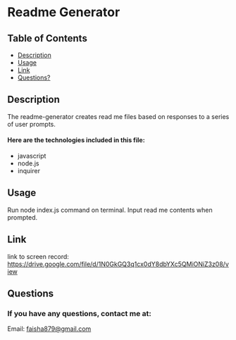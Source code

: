 # Readme Generator

## Table of Contents

- [Description](#description)
- [Usage](#usage)
- [Link](#link)
- [Questions?](#questions)

## Description

The readme-generator creates read me files based on responses to a series of user prompts.

#### Here are the technologies included in this file:

- javascript
- node.js
- inquirer

## Usage

Run node index.js command on terminal. Input read me contents when prompted.

## Link

link to screen record: https://drive.google.com/file/d/1N0GkGQ3q1cx0dY8dbYXc5QMiONiZ3z08/view

## Questions

### If you have any questions, contact me at:

Email: faisha879@gmail.com
